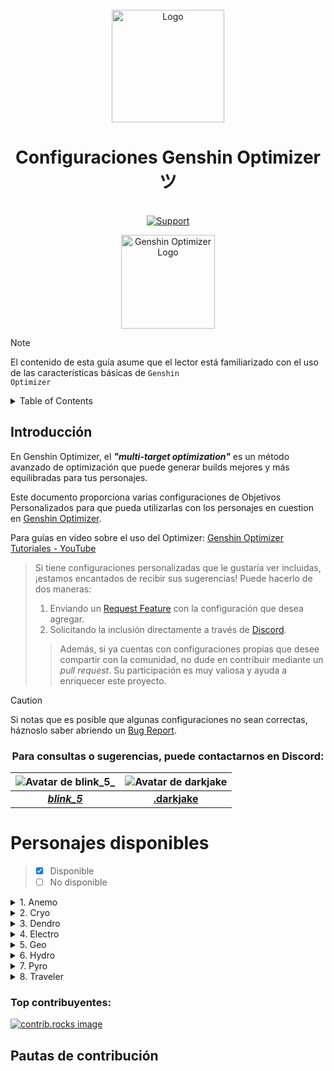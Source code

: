 <br />
<div align="center">
  <a href="https://discord.com/invite/excelverso">
    <img src="https://my-discord-images.s3.us-east-2.amazonaws.com/Resources-BancoNH/Excelverso+(1).png" alt="Logo" width="180" height="180">
  </a>

  <h1 align="center">Configuraciones Genshin Optimizer ツ</h3>

  <p align="center">
    <br />
    <a href="https://discord.com/invite/excelverso">
      <img src="https://img.shields.io/discord/1104977284609343558?color=4eb9a0&label=.gg%2Fexcelverso&logo=discord&style=for-the-badge" alt="Support"/>
    </a>
    <br />
  </p>
</div>

<div align="center">
  <img src="https://frzyc.github.io/genshin-optimizer/assets/go-yquJmXFB.png" alt="Genshin Optimizer Logo" width="150" height="150">
</div>

> [!NOTE]
> El contenido de esta guía asume que el lector está familiarizado con el uso de las características básicas de <code>Genshin Optimizer</code>

<!-- TABLE OF CONTENTS -->
<details>
  <summary>Table of Contents</summary>
  <ol>
    <li><a href="#Introducción">Introducción</a></li>
    <li><a href="#Contacto">Contacto</a></li>
    <li><a href="#Personajes-disponibles">Personajes disponibles</a>
      <ul>
        <li><a href="#Anemo">Anemo</a></li>
        <li><a href="#Cryo">Cryo</a></li>
        <li><a href="#Dendro">Dendro</a></li>
        <li><a href="#Electro">Electro</a></li>
        <li><a href="#Geo">Geo</a></li>
        <li><a href="#Hydro">Hydro</a></li>
        <li><a href="#Pyro">Pyro</a></li>
        <li><a href="#Traveler">Traveler</a></li>
      </ul>
    </li>
    <li><a href="#Top-contribuyentes">Top contribuyentes</a></li>
    <li><a href="#Pautas-de-contribución">Pautas de contribución</a></li>
  </ol>
</details>

## Introducción

En Genshin Optimizer, el **_"multi-target optimization"_** es un método avanzado de optimización que puede generar builds mejores y más equilibradas para tus personajes.

Este documento proporciona varias configuraciones de Objetivos Personalizados para que pueda utilizarlas con los personajes en cuestion en [Genshin Optimizer](https://frzyc.github.io/genshin-optimizer/#/).

Para guías en vídeo sobre el uso del Optimizer: [Genshin Optimizer Tutoriales - YouTube](https://www.youtube.com/playlist?list=PLcVsEMZO5IVFQdeh8zteZwiNchObfQ684)

> Si tiene configuraciones personalizadas que le gustaría ver incluidas, ¡estamos encantados de recibir sus sugerencias! Puede hacerlo de dos maneras:
>
> 1.  Enviando un <a href="https://github.com/CesarFlores55/genshin-optimizer-configs/issues/new?labels=enhancement&template=feature-request---.md">Request Feature</a> con la configuración que desea agregar.
> 2.  Solicitando la inclusión directamente a través de <a href="#para-consultas-o-sugerencias-puede-contactarnos-en-discord">Discord</a>.
>
> > Además, si ya cuentas con configuraciones propias que desee compartir con la comunidad, no dude en contribuir mediante un _pull request_. Su participación es muy valiosa y ayuda a enriquecer este proyecto.

> [!CAUTION]
> Si notas que es posible que algunas configuraciones no sean correctas, háznoslo saber abriendo un <a href="https://github.com/CesarFlores55/genshin-optimizer-configs/issues/new?labels=bug&template=bug-report---.md">Bug Report</a>.

<h3 id="Contacto" align="center">Para consultas o sugerencias, puede contactarnos en Discord:</h3>

<div align="center">

| ![Avatar de blink_5_](https://cdn.discordapp.com/avatars/351091632378216458/338809c2f4ad5245e3dda5b8f6b3a9b9.webp?size=160) | ![Avatar de darkjake](https://cdn.discordapp.com/avatars/723426524585525300/92376a2e2c979f39a7184fdf652ba55e.webp?size=160) |
| :-------------------------------------------------------------------------------------------------------------------------: | :-------------------------------------------------------------------------------------------------------------------------: |
|                                **[_blink_5_](https://discord.com/users/351091632378216458)**                                |                                **[.darkjake](https://discord.com/users/723426524585525300)**                                |

</div>

# Personajes disponibles

> - [x] Disponible
> - [ ] No disponible

<details id="Anemo"><summary>1. Anemo</summary>

- [ ] Chasca
- [ ] Faruzan
- [ ] Jean
- [x] [Kaedehara Kazuha](configs/Anemo/Kaedehara%20Kazuha/Kaedehara%20Kazuha.md)
- [ ] Lynette
- [ ] Sayu
- [ ] Shinkanoin Heizou
- [ ] Sucrose
- [x] [Venti](configs/Anemo/Venti/Venti.md)
- [ ] Wanderer
- [ ] Xianyun
- [ ] Xiao
</details>

<details id="Cryo"><summary>2. Cryo</summary>

- [ ] Chongyun
- [ ] Diona
- [ ] Eula
- [ ] Freminet
- [ ] Ganyu
- [ ] Kaeya
- [ ] Kamisato Ayaka
- [ ] Layla
- [ ] Mika
- [ ] Qiqi
- [ ] Rosaria
- [ ] Shenhe
- [ ] Wriothesley
</details>

<details id="Dendro"><summary>3. Dendro</summary>

- [x] Alhaitham
- [ ] Baizhu
- [ ] Collei
- [ ] Emilie
- [ ] Kaveh
- [ ] Kinich
- [ ] Kirara
- [ ] Nahida
- [ ] Tighnari
- [ ] Yaoyao
</details>

<details id="Electro"><summary>4. Electro</summary>

- [ ] Beidou
- [x] Clorinde
- [ ] Cyno
- [ ] Dori
- [ ] Fischl
- [ ] Keqing
- [ ] KUjou Sara
- [ ] Kuki Shinobu
- [ ] Lisa
- [ ] Ororon
- [ ] Raiden Shogun
- [ ] Razor
- [ ] Sethos
- [ ] Yae Miko
</details>

<details id="Geo"><summary>5. Geo</summary>

- [ ] Albedo
- [ ] Arataki Itto
- [ ] Chiori
- [ ] Gorou
- [ ] Kachina
- [ ] Navia
- [ ] Ningguang
- [ ] Noelle
- [ ] Xilonen
- [ ] Yun Jin
- [ ] Zhongli
</details>

<details id="Hydro"><summary>6. Hydro</summary>

- [ ] Barbara
- [ ] Candace
- [ ] Furina
- [ ] Kamisato Ayato
- [ ] Mona
- [ ] Mualani
- [ ] Neuvillette
- [ ] Nilou
- [ ] Sangonomiya Kokomi
- [ ] Sigewinne
- [ ] Tartaglia
- [ ] Xingqiu
- [ ] Yelan
</details>

<details id="Pyro"><summary>7. Pyro</summary>

- [ ] Amber
- [ ] Arlecchino
- [ ] Bennett
- [ ] Chevreuse
- [ ] Dehya
- [ ] Diluc
- [ ] Gaming
- [ ] Hu Tao
- [ ] Klee
- [ ] Liney
- [ ] Thoma
- [ ] Xiangling
- [ ] Xinyan
- [ ] Yanfei
- [ ] Yoimiya
</details>

<details id="Traveler"><summary>8. Traveler</summary>

- [ ] Anemo
- [ ] Cryo
- [ ] Dendro
- [ ] Electro
- [ ] Geo
- [ ] Hydro
- [ ] Pyro
</details>

### Top contribuyentes:

<a href="https://github.com/CesarFlores55/genshin-optimizer-configs/graphs/contributors">
  <img src="https://contrib.rocks/image?repo=CesarFlores55/genshin-optimizer-configs" alt="contrib.rocks image" />
</a>

## Pautas de contribución
